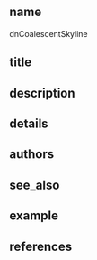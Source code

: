## name
dnCoalescentSkyline
## title
## description
## details
## authors
## see_also
## example
## references
